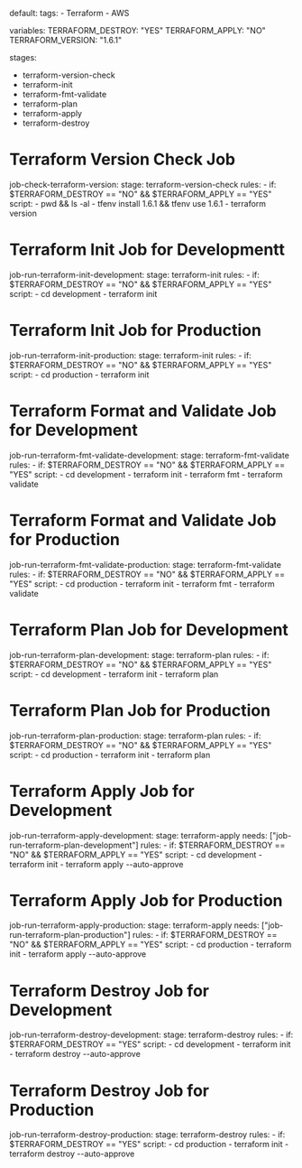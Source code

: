default:
  tags:
    - Terraform
    - AWS

variables:
  TERRAFORM_DESTROY: "YES"
  TERRAFORM_APPLY: "NO"
  TERRAFORM_VERSION: "1.6.1"

stages:
  - terraform-version-check
  - terraform-init
  - terraform-fmt-validate
  - terraform-plan
  - terraform-apply
  - terraform-destroy

# Terraform Version Check Job
job-check-terraform-version:
  stage: terraform-version-check
  rules:
    - if: $TERRAFORM_DESTROY == "NO" && $TERRAFORM_APPLY == "YES"
  script:
    - pwd && ls -al
    - tfenv install 1.6.1 && tfenv use 1.6.1
    - terraform version

# Terraform Init Job for Developmentt
job-run-terraform-init-development:
  stage: terraform-init
  rules:
    - if: $TERRAFORM_DESTROY == "NO" && $TERRAFORM_APPLY == "YES"
  script:
    - cd development
    - terraform init

# Terraform Init Job for Production
job-run-terraform-init-production:
  stage: terraform-init
  rules:
    - if: $TERRAFORM_DESTROY == "NO" && $TERRAFORM_APPLY == "YES"
  script:
    - cd production
    - terraform init

# Terraform Format and Validate Job for Development
job-run-terraform-fmt-validate-development:
  stage: terraform-fmt-validate
  rules:
    - if: $TERRAFORM_DESTROY == "NO" && $TERRAFORM_APPLY == "YES"
  script:
    - cd development
    - terraform init
    - terraform fmt
    - terraform validate

# Terraform Format and Validate Job for Production
job-run-terraform-fmt-validate-production:
  stage: terraform-fmt-validate
  rules:
    - if: $TERRAFORM_DESTROY == "NO" && $TERRAFORM_APPLY == "YES"
  script:
    - cd production
    - terraform init
    - terraform fmt
    - terraform validate

# Terraform Plan Job for Development
job-run-terraform-plan-development:
  stage: terraform-plan
  rules:
    - if: $TERRAFORM_DESTROY == "NO" && $TERRAFORM_APPLY == "YES"
  script:
    - cd development
    - terraform init
    - terraform plan

# Terraform Plan Job for Production
job-run-terraform-plan-production:
  stage: terraform-plan
  rules:
    - if: $TERRAFORM_DESTROY == "NO" && $TERRAFORM_APPLY == "YES"
  script:
    - cd production
    - terraform init
    - terraform plan

# Terraform Apply Job for Development
job-run-terraform-apply-development:
  stage: terraform-apply
  needs: ["job-run-terraform-plan-development"]
  rules:
    - if: $TERRAFORM_DESTROY == "NO" && $TERRAFORM_APPLY == "YES"
  script:
    - cd development
    - terraform init
    - terraform apply --auto-approve

# Terraform Apply Job for Production
job-run-terraform-apply-production:
  stage: terraform-apply
  needs: ["job-run-terraform-plan-production"]
  rules:
    - if: $TERRAFORM_DESTROY == "NO" && $TERRAFORM_APPLY == "YES"
  script:
    - cd production
    - terraform init
    - terraform apply --auto-approve

# Terraform Destroy Job for Development
job-run-terraform-destroy-development:
  stage: terraform-destroy
  rules:
    - if: $TERRAFORM_DESTROY == "YES"
  script:
    - cd development
    - terraform init
    - terraform destroy --auto-approve

# Terraform Destroy Job for Production
job-run-terraform-destroy-production:
  stage: terraform-destroy
  rules:
    - if: $TERRAFORM_DESTROY == "YES"
  script:
    - cd production
    - terraform init
    - terraform destroy --auto-approve
